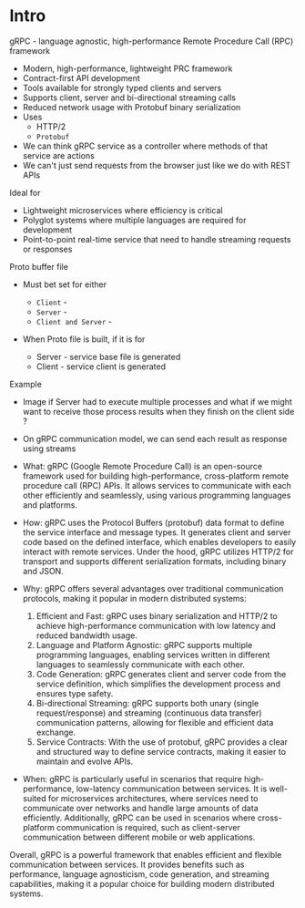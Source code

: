 # Intro





gRPC - language agnostic, high-performance Remote Procedure Call (RPC) framework



* Modern, high-performance, lightweight PRC framework
* Contract-first API development
* Tools available for strongly typed clients and servers
* Supports client, server and bi-directional streaming calls
* Reduced network usage with Protobuf binary serialization
* Uses&#x20;
  * HTTP/2
  * `Protobuf`
* We can think gRPC service as a controller where methods of that service are actions
* We can't just send requests from the browser just like we do with REST APIs



Ideal for&#x20;

* Lightweight microservices where efficiency is critical
* Polyglot systems where multiple languages are required for development
* Point-to-point real-time service that need to handle streaming requests or responses











Proto buffer file

* Must bet set for either&#x20;
  * `Client` -&#x20;
  * `Server` -
  * `Client and Server` -&#x20;





* When Proto file is built, if it is for
  * Server - service base file is generated
  * Client - service client is generated





Example&#x20;

* Image if Server had to execute multiple processes and what if we might want to receive those process results when they finish on the client side ?
* On gRPC communication model, we can send each result as response using streams







* What: gRPC (Google Remote Procedure Call) is an open-source framework used for building high-performance, cross-platform remote procedure call (RPC) APIs. It allows services to communicate with each other efficiently and seamlessly, using various programming languages and platforms.
* How: gRPC uses the Protocol Buffers (protobuf) data format to define the service interface and message types. It generates client and server code based on the defined interface, which enables developers to easily interact with remote services. Under the hood, gRPC utilizes HTTP/2 for transport and supports different serialization formats, including binary and JSON.
* Why: gRPC offers several advantages over traditional communication protocols, making it popular in modern distributed systems:
  1. Efficient and Fast: gRPC uses binary serialization and HTTP/2 to achieve high-performance communication with low latency and reduced bandwidth usage.
  2. Language and Platform Agnostic: gRPC supports multiple programming languages, enabling services written in different languages to seamlessly communicate with each other.
  3. Code Generation: gRPC generates client and server code from the service definition, which simplifies the development process and ensures type safety.
  4. Bi-directional Streaming: gRPC supports both unary (single request/response) and streaming (continuous data transfer) communication patterns, allowing for flexible and efficient data exchange.
  5. Service Contracts: With the use of protobuf, gRPC provides a clear and structured way to define service contracts, making it easier to maintain and evolve APIs.
* When: gRPC is particularly useful in scenarios that require high-performance, low-latency communication between services. It is well-suited for microservices architectures, where services need to communicate over networks and handle large amounts of data efficiently. Additionally, gRPC can be used in scenarios where cross-platform communication is required, such as client-server communication between different mobile or web applications.

Overall, gRPC is a powerful framework that enables efficient and flexible communication between services. It provides benefits such as performance, language agnosticism, code generation, and streaming capabilities, making it a popular choice for building modern distributed systems.






